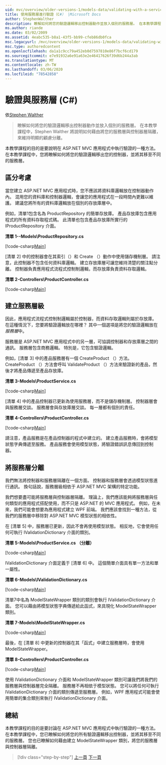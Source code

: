 ```yaml
---
uid: mvc/overview/older-versions-1/models-data/validating-with-a-service-layer-cs
title: 使用服務層進行驗證（C#） |Microsoft Docs
author: StephenWalther
description: 瞭解如何將您的驗證邏輯移出控制器動作並放入個別的服務層。 在本教學課程中，Stephen Walther 將說明您如何 。
ms.author: riande
ms.date: 03/02/2009
ms.assetid: 4eabc535-b8a1-43f5-bb99-cfeb86db0fca
msc.legacyurl: /mvc/overview/older-versions-1/models-data/validating-with-a-service-layer-cs
msc.type: authoredcontent
ms.openlocfilehash: da1a1c9cc79a452eb0d7597810e86f7bcf6cd179
ms.sourcegitcommit: e7e91932a6e91a63e2e46417626f39d6b244a3ab
ms.translationtype: MT
ms.contentlocale: zh-TW
ms.lasthandoff: 03/06/2020
ms.locfileid: "78542858"
---
```

# <a name="validating-with-a-service-layer-c"></a>驗證與服務層 (C#)

依[Stephen Walther](https://github.com/StephenWalther)

> 瞭解如何將您的驗證邏輯移出控制器動作並放入個別的服務層。 在本教學課程中，Stephen Walther 將說明如何藉由將您的服務層與控制器層隔離，來維持明顯的顧慮分離。

本教學課程的目的是要說明在 ASP.NET MVC 應用程式中執行驗證的一種方法。 在本教學課程中，您將瞭解如何將您的驗證邏輯移出您的控制器，並將其移至不同的服務層。

## <a name="separating-concerns"></a>區分考慮

當您建立 ASP.NET MVC 應用程式時，您不應該將資料庫邏輯放在控制器動作內。 混用您的資料庫和控制器邏輯，會讓您的應用程式在一段時間內更難以維護。 建議您將所有的資料庫邏輯放在個別的存放庫層中。

例如，清單1包含名為 ProductRepository 的簡單存放庫。 產品存放庫包含應用程式的所有資料存取程式碼。 此清單也包含產品存放庫所實行的 IProductRepository 介面。

**清單 1--Models\ProductRepository.cs**

[!code-csharp[Main](validating-with-a-service-layer-cs/samples/sample1.cs)]

[清單 2] 中的控制器會在其索引（）和 Create （）動作中使用儲存機制層。 請注意，此控制器不包含任何資料庫邏輯。 建立存放庫層可讓您維持清楚的關注點分離。 控制器負責應用程式流程式控制制邏輯，而存放庫負責資料存取邏輯。

**清單 2-Controllers\ProductController.cs**

[!code-csharp[Main](validating-with-a-service-layer-cs/samples/sample2.cs)]

## <a name="creating-a-service-layer"></a>建立服務層級

因此，應用程式流程式控制制邏輯屬於控制器，而資料存取邏輯則屬於存放庫。 在這種情況下，您要將驗證邏輯放在哪裡？ 其中一個選項是將您的驗證邏輯放在*服務層*中。

服務層是 ASP.NET MVC 應用程式中的另一層，可協調控制器和存放庫層之間的通訊。 服務層包含商務邏輯。 特別是，它包含驗證邏輯。

例如，[清單 3] 中的產品服務層有一個 CreateProduct （）方法。 CreateProduct （）方法會呼叫 ValidateProduct （）方法來驗證新的產品，然後才將產品傳遞至產品存放庫。

**清單 3-Models\ProductService.cs**

[!code-csharp[Main](validating-with-a-service-layer-cs/samples/sample3.cs)]

[清單 4] 中的產品控制器已更新為使用服務層，而不是儲存機制層。 控制器層會與服務層交談。 服務層會與存放庫層交談。 每一層都有個別的責任。

**清單 4-Controllers\ProductController.cs**

[!code-csharp[Main](validating-with-a-service-layer-cs/samples/sample4.cs)]

請注意，產品服務是在產品控制器的程式中建立的。 建立產品服務時，會將模型狀態字典傳遞至服務。 產品服務會使用模型狀態，將驗證錯誤訊息傳回到控制器。

## <a name="decoupling-the-service-layer"></a>將服務層分離

我們無法將控制器和服務層隔離在一個方面。 控制器和服務層會透過模型狀態進行通訊。 換句話說，服務層級相依于 ASP.NET MVC 架構的特定功能。

我們想要盡可能將服務層與控制器層隔離。 理論上，我們應該能夠將服務層與任何類型的應用程式搭配使用，而不只是 ASP.NET 的 MVC 應用程式。 例如，在未來，我們可能會想要為應用程式建立 WPF 前端。 我們應該會找到一種方法，從我們的服務層中移除對 ASP.NET MVC 模型狀態的相依性。

在 [清單 5] 中，服務層已更新，因此不會再使用模型狀態。 相反地，它會使用任何可執行 IValidationDictionary 介面的類別。

**清單 5-Models\ProductService.cs （分離）**

[!code-csharp[Main](validating-with-a-service-layer-cs/samples/sample5.cs)]

IValidationDictionary 介面定義于 [清單 6] 中。 這個簡單介面具有單一方法和單一屬性。

**清單 6-Models\IValidationDictionary.cs**

[!code-csharp[Main](validating-with-a-service-layer-cs/samples/sample6.cs)]

清單7中名為 ModelStateWrapper 類別的類別會執行 IValidationDictionary 介面。 您可以藉由將模型狀態字典傳遞給此函式，來具現化 ModelStateWrapper 類別。

**清單 7-Models\ModelStateWrapper.cs**

[!code-csharp[Main](validating-with-a-service-layer-cs/samples/sample7.cs)]

最後，在 [清單 8] 中更新的控制器在其「函式」中建立服務層時，會使用 ModelStateWrapper。

**清單 8-Controllers\ProductController.cs**

[!code-csharp[Main](validating-with-a-service-layer-cs/samples/sample8.cs)]

使用 IValidationDictionary 介面和 ModelStateWrapper 類別可讓我們將我們的服務層與控制器層完全隔離。 服務層不再相依于模型狀態。 您可以將任何可執行 IValidationDictionary 介面的類別傳遞至服務層。 例如，WPF 應用程式可能會使用簡單的集合類別來執行 IValidationDictionary 介面。

## <a name="summary"></a>總結

本教學課程的目的是要討論在 ASP.NET MVC 應用程式中執行驗證的一種方法。 在本教學課程中，您已瞭解如何將您的所有驗證邏輯移出控制器，並將其移至不同的服務層。 您也已瞭解如何藉由建立 ModelStateWrapper 類別，將您的服務層與控制器層隔離。

> [!div class="step-by-step"]
> [上一頁](validating-with-the-idataerrorinfo-interface-cs.md)
> [下一頁](validation-with-the-data-annotation-validators-cs.md)
